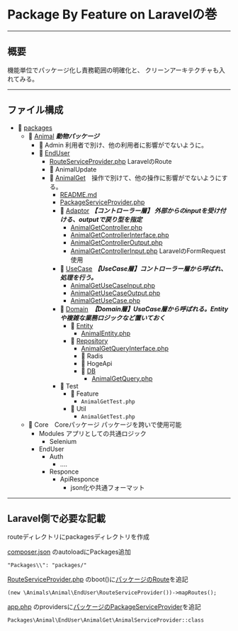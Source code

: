 # Package By Feature on Laravelの巻

---

## 概要

機能単位でパッケージ化し責務範囲の明確化と、 クリーンアーキテクチャも入れてみる。

---

## ファイル構成

- 📁 [packages](packages)
    - 📁 [Animal](packages%2FAnimal) **_動物パッケージ_**
        - 📁 Admin 利用者で別け、他の利用者に影響がでないように。
        - 📁 [EndUser](packages%2FAnimal%2FEndUser)
            - [RouteServiceProvider.php](packages%2FAnimal%2FEndUser%2FRouteServiceProvider.php) LaravelのRoute
            - 📁 AnimalUpdate
            - 📁 [AnimalGet](packages%2FAnimal%2FEndUser%2FAnimalGet)　操作で別けて、他の操作に影響がでないようにする。
                - [README.md](packages%2FAnimal%2FEndUser%2FAnimalGet%2FREADME.md)
                - [PackageServiceProvider.php](packages%2FAnimal%2FEndUser%2FAnimalGet%2FPackageServiceProvider.php)
                - 📁 [Adaptor](packages%2FAnimal%2FEndUser%2FAnimalGet%2FAdaptor) **_【コントローラー層】 外部からのinputを受け付ける、outputで戻り型を指定_**
                    - [AnimalGetController.php](packages%2FAnimal%2FEndUser%2FAnimalGet%2FAdaptor%2FAnimalGetController.php)
                    - [AnimalGetControllerInterface.php](packages%2FAnimal%2FEndUser%2FAnimalGet%2FAdaptor%2FAnimalGetControllerInterface.php)
                    - [AnimalGetControllerOutput.php](packages%2FAnimal%2FEndUser%2FAnimalGet%2FAdaptor%2FAnimalGetControllerOutput.php)
                    - [AnimalGetControllerInput.php](packages%2FAnimal%2FEndUser%2FAnimalGet%2FAdaptor%2FAnimalGetControllerInput.php) LaravelのFormRequest使用
                - 📁 [UseCase](packages%2FAnimal%2FEndUser%2FAnimalGet%2FUseCase) **_【UseCase層】コントローラー層から呼ばれ、処理を行う。_**
                    - [AnimalGetUseCaseInput.php](packages%2FAnimal%2FEndUser%2FAnimalGet%2FUseCase%2FAnimalGetUseCaseInput.php) 
                    - [AnimalGetUseCaseOutput.php](packages%2FAnimal%2FEndUser%2FAnimalGet%2FUseCase%2FAnimalGetUseCaseOutput.php) 
                    - [AnimalGetUseCase.php](packages%2FAnimal%2FEndUser%2FAnimalGet%2FUseCase%2FAnimalGetUseCase.php)
                - 📁 [Domain](packages%2FAnimal%2FEndUser%2FAnimalGet%2FDomain)　**_【Domain層】UsaCase層から呼ばれる。Entityや複雑な業務ロジックなど置いておく_**
                    - 📁 [Entity](packages%2FAnimal%2FEndUser%2FAnimalGet%2FDomain%2FEntity)
                        - [AnimalEntity.php](packages%2FAnimal%2FEndUser%2FAnimalGet%2FDomain%2FEntity%2FAnimalEntity.php)
                    - 📁 [Repository](packages%2FAnimal%2FEndUser%2FAnimalGet%2FDomain%2FDomain%2FRepository)
                         - [AnimalGetQueryInterface.php](packages%2FAnimal%2FEndUser%2FAnimalGet%2FDomain%2FRepository%2FAnimalGetQueryInterface.php)
                         - 📁 Radis
                         - 📁 HogeApi
                         - 📁 [DB](packages%2FAnimal%2FEndUser%2FAnimalGet%2FDomain%2FRepository%2FDB)
                             - [AnimalGetQuery.php](packages%2FAnimal%2FEndUser%2FAnimalGet%2FDomain%2FRepository%2FDB%2FAnimalGetQuery.php)
                - 📁 Test
                    - 📁 Feature
                        - `AnimalGetTest.php`
                    - 📁 Util
                        - `AnimalGetTest.php`
    - 📁 Core　Coreパッケージ パッケージを跨いで使用可能
        - Modules アプリとしての共通ロジック
          - Selenium
        - EndUser
            - Auth
                - ….
            - Responce
                - ApiResponce
                    - json化や共通フォーマット


---

## Laravel側で必要な記載


routeディレクトリにpackagesディレクトリを作成

 [composer.json](composer.json) のautoloadにPackages追加

```
"Packages\\": "packages/"
```

 [RouteServiceProvider.php](app%2FProviders%2FRouteServiceProvider.php) のboot()に[パッケージのRoute](packages%2FAnimal%2FEndUser%2FRouteServiceProvider.php)を追記

```
(new \Animals\Animal\EndUser\RouteServiceProvider())->mapRoutes();
```

 [app.php](config%2Fapp.php) のprovidersに[パッケージのPackageServiceProvider](packages%2FAnimal%2FEndUser%2FAnimalGet%2FPackageServiceProvider.php)を追記

```
Packages\Animal\EndUser\AnimalGet\AnimalServiceProvider::class
```


